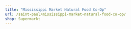 ```yaml
---
title: "Mississippi Market Natural Food Co-Op"
url: /saint-paul/mississippi-market-natural-food-co-op/
shop: Supermarkt
---
```

